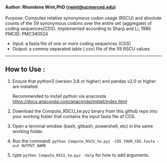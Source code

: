 #### Author: Rhondene Wint,PhD (rwint@ucmerced.edu)

Purpose: Computes relative synonymous codon usage (RSCU) and absolute counts of the 59 synonymous codons over the entire set (aggregate) of coding sequences(CDS). Implemented  according to  Sharp and Li, 1986  PMCID: PMC340524
- Input: a fasta file of one or more coding sequences (CDS)
- Output: a comma-separated table (.csv) file of the 59 RSCU values
******************************************************************************************************
## How to Use :
1. Ensure that python3 (version 3.8 or higher) and pandas v2.0 or higher are installed. 

	Recommended to install python via anaconda https://docs.anaconda.com/anaconda/install/index.html
2. Download the  Compute_RSCU_tw.pyz binary from this github repo into your working folder that contains the input fasta file of CDS.
3. Open a terminal window (bash, gitbash, powershell, etc) in the same working folder.
4. Run the command: `python Compute_RSCU_tw.pyz -CDS YOUR_CDS.fasta -out OUTPUT_NAME`
5. type `python Compute_RSCU_tw.pyz -help`  for how to add arguments.
